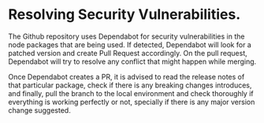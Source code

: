 # Resolving Security Vulnerabilities.

The Github repository uses Dependabot for security vulnerabilities in the node packages that are being used. If detected, Dependabot will look for a patched version and create Pull Request accordingly. On the pull request, Dependabot will try to resolve any conflict that might happen while merging.

Once Dependabot creates a PR, it is advised to read the release notes of that particular package, check if there is any breaking changes introduces, and finally, pull the branch to the local environment and check thoroughly if everything is working perfectly or not, specially if there is any major version change suggested.
